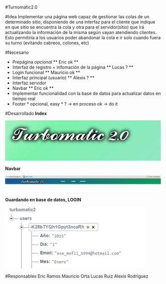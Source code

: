 #Turnomatic2.0


#Idea
Implementar una página web capaz de gestionar las colas de un determinado sitio, disponiendo de una interfaz para el cliente que indique en que sitio se encuentra la cola y otra para el servidor(sitio) que irá actualizando la información de la misma según vayan atendiendo clientes. Esto permitiría a los usuarios poder abandonar la cola e ir solo cuando fuera su turno (evitando cabreos, colones, etc)



	

#Necesario
- Prepágina *opcional* ** Eric ok **
- Interfaz de registro + infomación de la página  ** Lucas ? ** 
- Login funcional ** Mauricio ok **
- Interfaz principal (usuario) ** Alexis ? **
- Interfaz servidor  
- Navbar ** Eric ok **
- Implementar funcionalidad con la base de datos para actualizar datos en tiempo real
- Footer * opcional, easy *
        ? -> en proceso 
        ok -> do it 



#Desarrollado
**Index**

![Index](imgr/index.PNG?raw=true)

**Navbar**

![Nav](imgr/navbar.PNG?raw=true)

**Guardando en base de datos, LOGIN**

![Nav](imgr/base.PNG?raw=true)

#Responsables
     Eric Ramos
     Mauricio Orta
     Lucas Ruiz
     Alexis Rodríguez